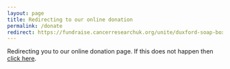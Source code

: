 ```yaml
---
layout: page
title: Redirecting to our online donation
permalink: /donate
redirect: https://fundraise.cancerresearchuk.org/unite/duxford-soap-box-derby-2019
---
```


Redirecting you to our online donation page. If this does not happen then [click here]({{page.redirect}}).